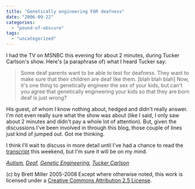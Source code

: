 ```yaml
---
title: "Genetically engineering FOR deafness"
date: "2006-09-22"
categories: 
  - "pound-of-obscure"
tags: 
  - "uncategorized"
---
```


I had the TV on MSNBC this evening for about 2 minutes, during Tucker Carlson's show. Here's (a paraphrase of) what I heard Tucker say:

> Some deaf parents want to be able to test for deafness. They want to make sure that their children are deaf like them. \[blah blah blah\] Now, it's one thing to genetically engineer the sex of your kids, but can't you agree that genetically engineering your kids so that they are born deaf is just wrong?

His guest, of whom I know nothing about, hedged and didn't really answer. I'm not even really sure what the show was about (like I said, I only saw about 2 minutes and didn't pay a whole lot of attention). But, given the discussions I've been involved in through this blog, those couple of lines just kind of jumped out. Got me thinking.  
  
I think I'll wait to discuss in more detail until I've had a chance to read the [transcript](http://msnbc.msn.com/id/3719710/) this weekend, but I'm sure it will be on my mind.  
  
_[Autism](http://technorati.com/tag/autism), [Deaf](http://technorati.com/tag/deaf), [Genetic Engineering](http://technorati.com/tag/genetic+engineering), [Tucker Carlson](http://technorati.com/tag/tucker+carlson)_

(c) by Brett Miller 2005-2008 Except where otherwise noted, this work is licensed under a [Creative Commons Attribution 2.5 License](http://creativecommons.org/licenses/by/2.5/).
